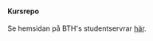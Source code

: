 #### Kursrepo

Se hemsidan på BTH's studentservrar <a href="http://www.student.bth.se/~sush15/dbwebb-kurser/design/me/redovisa/htdocs/" target="_blank">här</a>.
